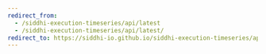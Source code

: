 ```yaml
---
redirect_from:
  - /siddhi-execution-timeseries/api/latest
  - /siddhi-execution-timeseries/api/latest/
redirect_to: https://siddhi-io.github.io/siddhi-execution-timeseries/api/latest/
---
```

